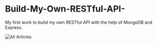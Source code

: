 # Build-My-Own-RESTful-API-
My first work to build my own RESTful API with the help of MongoDB and Express. 

![All Articles](https://user-images.githubusercontent.com/104829819/205281087-17265a6e-7013-435a-85b1-a57955731e74.png)


